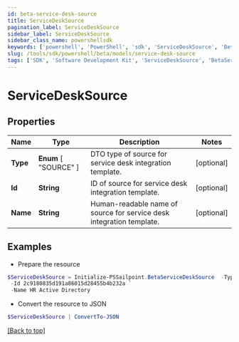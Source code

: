 ```yaml
---
id: beta-service-desk-source
title: ServiceDeskSource
pagination_label: ServiceDeskSource
sidebar_label: ServiceDeskSource
sidebar_class_name: powershellsdk
keywords: ['powershell', 'PowerShell', 'sdk', 'ServiceDeskSource', 'BetaServiceDeskSource'] 
slug: /tools/sdk/powershell/beta/models/service-desk-source
tags: ['SDK', 'Software Development Kit', 'ServiceDeskSource', 'BetaServiceDeskSource']
---
```



# ServiceDeskSource

## Properties

Name | Type | Description | Notes
------------ | ------------- | ------------- | -------------
**Type** |  **Enum** [  "SOURCE" ] | DTO type of source for service desk integration template. | [optional] 
**Id** | **String** | ID of source for service desk integration template. | [optional] 
**Name** | **String** | Human-readable name of source for service desk integration template. | [optional] 

## Examples

- Prepare the resource
```powershell
$ServiceDeskSource = Initialize-PSSailpoint.BetaServiceDeskSource  -Type SOURCE `
 -Id 2c9180835d191a86015d28455b4b232a `
 -Name HR Active Directory
```

- Convert the resource to JSON
```powershell
$ServiceDeskSource | ConvertTo-JSON
```


[[Back to top]](#) 

